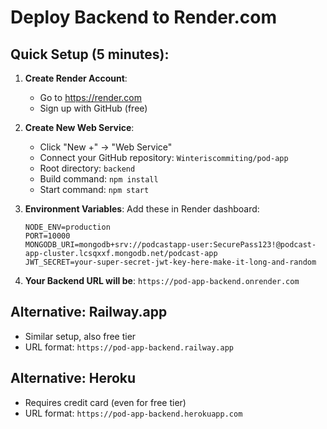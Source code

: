 # Deploy Backend to Render.com

## Quick Setup (5 minutes):

1. **Create Render Account**:
   - Go to https://render.com
   - Sign up with GitHub (free)

2. **Create New Web Service**:
   - Click "New +" → "Web Service"
   - Connect your GitHub repository: `Winteriscommiting/pod-app`
   - Root directory: `backend`
   - Build command: `npm install`
   - Start command: `npm start`

3. **Environment Variables**:
   Add these in Render dashboard:
   ```
   NODE_ENV=production
   PORT=10000
   MONGODB_URI=mongodb+srv://podcastapp-user:SecurePass123!@podcast-app-cluster.lcsqxxf.mongodb.net/podcast-app
   JWT_SECRET=your-super-secret-jwt-key-here-make-it-long-and-random
   ```

4. **Your Backend URL will be**:
   `https://pod-app-backend.onrender.com`

## Alternative: Railway.app
- Similar setup, also free tier
- URL format: `https://pod-app-backend.railway.app`

## Alternative: Heroku
- Requires credit card (even for free tier)
- URL format: `https://pod-app-backend.herokuapp.com`
